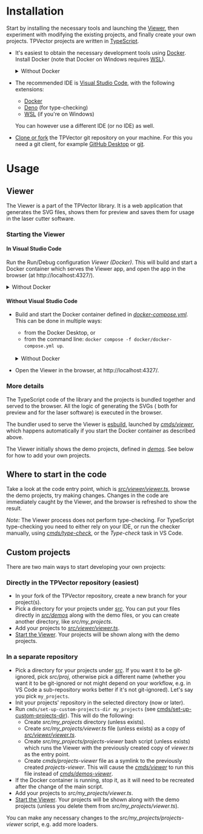 # Installation

Start by installing the necessary tools and launching the [Viewer](#viewer),
then experiment with modifying the existing projects, and finally create your
own projects. TPVector projects are written in
[TypeScript](https://www.typescriptlang.org/).

- It's easiest to obtain the necessary development tools using
  [Docker](https://www.docker.com/). Install Docker (note that Docker on Windows
  requires [WSL](https://learn.microsoft.com/en-us/windows/wsl/)).

  <details><summary>Without Docker</summary>

  You can also use TPVector without Docker, however you need to be on linux or
  WSL, and install the tools manually. You can treat the
  [_dockerfile_](../docker/dockerfile) as an instruction for configuring the
  environment. Then launch the commands from the [_cmds_](../cmds/) directory
  manually (normally Docker runs [_cmds/viewer_](../cmds/viewer) by default).

  </details>

- The recommended IDE is [Visual Studio Code](https://code.visualstudio.com/),
  with the following extensions:
  - [Docker](https://marketplace.visualstudio.com/items?itemName=ms-azuretools.vscode-docker)
  - [Deno](https://marketplace.visualstudio.com/items?itemName=denoland.vscode-deno)
    (for type-checking)
  - [WSL](https://marketplace.visualstudio.com/items?itemName=ms-vscode-remote.remote-wsl)
    (if you're on Windows)

  You can however use a different IDE (or no IDE) as well.

- [Clone or fork](https://docs.github.com/en/get-started/quickstart/fork-a-repo)
  the TPVector git repository on your machine. For this you need a git client,
  for example [GitHub Desktop](https://desktop.github.com/) or
  [git](https://git-scm.com/).

# Usage

## Viewer

The Viewer is a part of the TPVector library. It is a web application that
generates the SVG files, shows them for preview and saves them for usage in the
laser cutter software.

### Starting the Viewer

#### In Visual Studio Code

Run the Run/Debug configuration _Viewer (Docker)_. This will build and start a
Docker container which serves the Viewer app, and open the app in the browser
(at http://localhost:4327/).

<details><summary>Without Docker</summary>

You can use the _Viewer (local)_ configuration instead to run Viewer using the
locally installed development tools.

</details>

#### Without Visual Studio Code

- Build and start the Docker container defined in
  [_docker-compose.yml_](../docker/docker-compose.yml). This can be done in
  multiple ways:
  - from the Docker Desktop, or
  - from the command line: `docker compose -f docker/docker-compose.yml up`.

  <br>
  <details><summary>Without Docker</summary>

  Run directly [_cmds/viewer_](../cmds/viewer) to start the Viewer.

  </details>

- Open the Viewer in the browser, at http://localhost:4327/.

### More details

The TypeScript code of the library and the projects is bundled together and
served to the browser. All the logic of generating the SVGs ( both for preview
and for the laser software) is executed in the browser.

The bundler used to serve the Viewer is [esbuild](https://esbuild.github.io/),
launched by [_cmds/viewer_](../cmds/viewer), which happens automatically if you
start the Docker container as described above.

The Viewer initially shows the demo projects, defined in
[_demos_](../src/demos/). See below for how to add your own projects.

## Where to start in the code

Take a look at the code entry point, which is
[_src/viewer/viewer.ts_](../src/viewer/viewer.ts), browse the demo projects, try
making changes. Changes in the code are immediately caught by the Viewer, and
the browser is refreshed to show the result.

_Note:_ The Viewer process does not perform type-checking. For TypeScript
type-checking you need to either rely on your IDE, or run the checker manually,
using [_cmds/type-check_](../cmds/type-check), or the _Type-check_ task in VS
Code.

## Custom projects

There are two main ways to start developing your own projects:

### Directly in the TPVector repository (easiest)

- In your fork of the TPVector repository, create a new branch for your
  project(s).
- Pick a directory for your projects under [_src_](../src). You can put your
  files directly in [_src/demos_](../src/demos) along with the demo files, or
  you can create another directory, like _src/my_projects_.
- Add your projects to [_src/viewer/viewer.ts_](../src/viewer/viewer.ts).
- [Start the Viewer](#starting-the-viewer). Your projects will be shown along
  with the demo projects.

### In a separate repository

- Pick a directory for your projects under [_src_](../src). If you want it to be
  git-ignored, pick _src/proj_, otherwise pick a different name (whether you
  want it to be git-ignored or not might depend on your workflow, e.g. in VS
  Code a sub-repository works better if it's not git-ignored). Let's say you
  pick `my_projects`.
- Init your projects' repository in the selected directory (now or later).
- Run `cmds/set-up-custom-projects-dir my_projects` (see
  [cmds/set-up-custom-projects-dir](../cmds/set-up-custom-projects-dir)). This
  will do the following:
  - Create _src/my_projects_ directory (unless exists).
  - Create _src/my_projects/viewer.ts_ file (unless exists) as a copy of
    [_src/viewer/viewer.ts_](../src/viewer/viewer.ts).
  - Create _src/my_projects/projects-viewer_ bash script (unless exists) which
    runs the Viewer with the previously created copy of _viewer.ts_ as the entry
    point.
  - Create _cmds/projects-viewer_ file as a symlink to the previously created
    _projects-viewer_. This will cause the [_cmds/viewer_](../cmds/viewer) to
    run this file instead of [_cmds/demos-viewer_](../cmds/demos-viewer).
- If the Docker container is running, stop it, as it will need to be recreated
  after the change of the main script.
- Add your projects to _src/my_projects/viewer.ts_.
- [Start the Viewer](#starting-the-viewer). Your projects will be shown along
  with the demo projects (unless you delete them from
  _src/my_projects/viewer.ts_).

You can make any necessary changes to the _src/my_projects/projects-viewer_
script, e.g. add more loaders.
